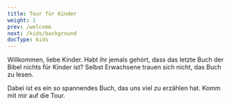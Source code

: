 ```yaml
---
title: Tour für Kinder
weight: 1
prev: /welcome
next: /kids/background
docType: kids
---
```


Willkommen, liebe Kinder. Habt ihr jemals gehört, dass das letzte Buch der Bibel nichts für Kinder ist? Selbst Erwachsene trauen sich nicht, das Buch zu lesen.

Dabei ist es ein so spannendes Buch, das uns viel zu erzählen hat. Komm mit mir auf die Tour.